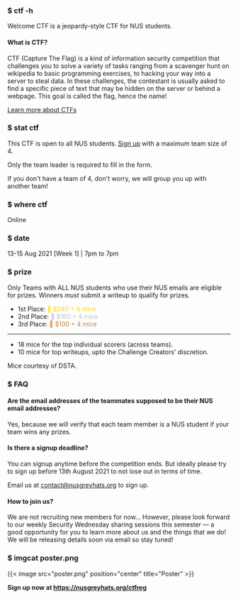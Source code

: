 ### $ ctf -h

Welcome CTF is a jeopardy-style CTF for NUS students.

#### What is CTF?

CTF (Capture The Flag) is a kind of information security competition that challenges you to solve a variety of tasks ranging from a scavenger hunt on wikipedia to basic programming exercises, to hacking your way into a server to steal data. In these challenges, the contestant is usually asked to find a specific piece of text that may be hidden on the server or behind a webpage. This goal is called the flag, hence the name!

[Learn more about CTFs](https://dev.to/atan/what-is-ctf-and-how-to-get-started-3f04)

### $ stat ctf

This CTF is open to all NUS students. [Sign up](https://nusgreyhats.org/ctfreg) with a maximum team size of 4.

Only the team leader is required to fill in the form.

If you don't have a team of 4, don't worry, we will group you up with another team!

### $ where ctf
Online

### $ date

13-15 Aug 2021 [Week 1] | 7pm to 7pm

### $ prize

Only Teams with ALL NUS students who use their NUS emails are eligible for prizes. Winners *must* submit a writeup to qualify for prizes.

- 1st Place: <span style="color: gold;">🥇 $240 + 4 mice</span>
- 2nd Place: <span style="color: #c0c0c0;">🥈 $160 + 4 mice</span>
- 3rd Place: <span style="color: #cd7f32;">🥉 $100 + 4 mice</span>
---
- 18 mice for the top individual scorers (across teams).
- 10 mice for top writeups, upto the Challenge Creators' discretion.

Mice courtesy of DSTA.

### $ FAQ

#### Are the email addresses of the teammates supposed to be their NUS email addresses?
Yes, because we will verify that each team member is a NUS student if your team wins any prizes.

#### Is there a signup deadline?
You can signup anytime before the competition ends. But ideally please try to sign up before 13th August 2021 to not lose out in terms of time.

Email us at contact@nusgreyhats.org to sign up.

#### How to join us?
We are not recruiting new members for now... However, please look forward to our weekly Security Wednesday sharing sessions this semester — a good opportunity for you to learn more about us and the things that we do! We will be releasing details soon via email so stay tuned!

### $ imgcat poster.png

{{< image src="poster.png" position="center" title="Poster" >}}

**Sign up now at https://nusgreyhats.org/ctfreg**
